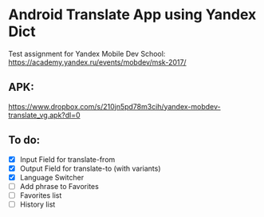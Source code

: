 Android Translate App using Yandex Dict
=====

Test assignment for Yandex Mobile Dev School:
https://academy.yandex.ru/events/mobdev/msk-2017/

## APK:
https://www.dropbox.com/s/210jn5pd78m3cih/yandex-mobdev-translate_vg.apk?dl=0

## To do:
- [x] Input Field for translate-from
- [x] Output Field for translate-to (with variants)
- [x] Language Switcher
- [ ] Add phrase to Favorites
- [ ] Favorites list
- [ ] History list
